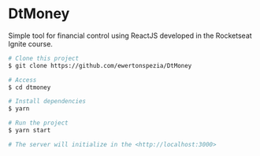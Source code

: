 # DtMoney

Simple tool for financial control using ReactJS developed in the Rocketseat Ignite course.

```bash
# Clone this project
$ git clone https://github.com/ewertonspezia/DtMoney

# Access
$ cd dtmoney

# Install dependencies
$ yarn

# Run the project
$ yarn start

# The server will initialize in the <http://localhost:3000>
```
